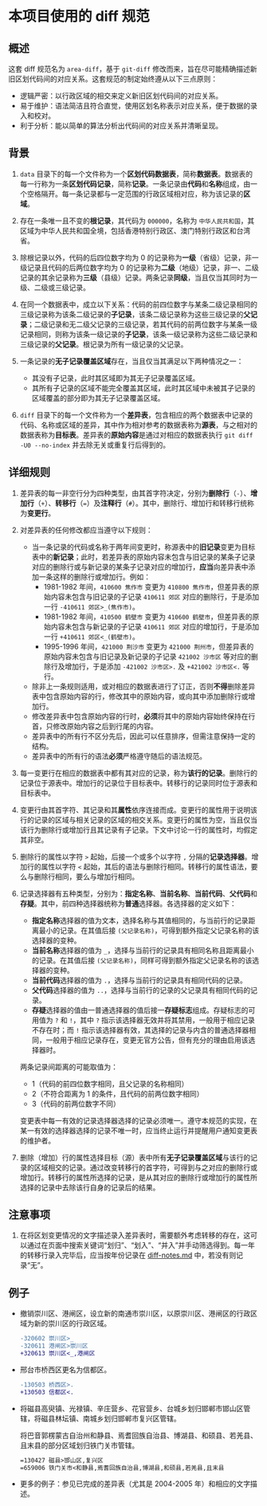 # 本项目使用的 diff 规范

## 概述

这套 diff 规范名为 `area-diff`，基于 `git-diff` 修改而来，旨在尽可能精确描述新旧区划代码间的对应关系。这套规范的制定始终遵从以下三点原则：

- 逻辑严密：以行政区域的相交来定义新旧区划代码间的对应关系。
- 易于维护：语法简洁且符合直觉，使用区划名称表示对应关系，便于数据的录入和校对。
- 利于分析：能以简单的算法分析出代码间的对应关系并清晰呈现。

## 背景

1. `data` 目录下的每一个文件称为一个**区划代码数据表**，简称**数据表**。数据表的每一行称为一条**区划代码记录**，简称**记录**。一条记录由**代码**和**名称**组成，由一个空格隔开。每一条记录都与一定范围的行政区域相对应，称为该记录的**区域**。
1. 存在一条唯一且不变的**根记录**，其代码为 `000000`，名称为 `中华人民共和国`，其区域为中华人民共和国全境，包括香港特别行政区、澳门特别行政区和台湾省。
1. 除根记录以外，代码的后四位数字均为 0 的记录称为**一级**（省级）记录，非一级记录且代码的后两位数字均为 0 的记录称为**二级**（地级）记录，非一、二级记录的其余记录称为**三级**（县级）记录。两条记录**同级**，当且仅当其同时为一级、二级或三级记录。
1. 在同一个数据表中，成立以下关系：代码的前四位数字与某条二级记录相同的三级记录称为该条二级记录的**子记录**，该条二级记录称为这些三级记录的**父记录**；二级记录和无二级父记录的三级记录，若其代码的前两位数字与某条一级记录相同，则称为该条一级记录的**子记录**，该条一级记录称为这些二级记录和三级记录的**父记录**。根记录为所有一级记录的父记录。
1. 一条记录的**无子记录覆盖区域**存在，当且仅当其满足以下两种情况之一：

    - 其没有子记录，此时其区域即为其无子记录覆盖区域。
    - 其所有子记录的区域不能完全覆盖其区域，此时其区域中未被其子记录的区域覆盖的部分即为其无子记录覆盖区域。

1. `diff` 目录下的每一个文件称为一个**差异表**，包含相应的两个数据表中记录的代码、名称或区域的差异，其中作为相对参考的数据表称为**源表**，与之相对的数据表称为**目标表**。差异表的**原始内容**是通过对相应的数据表执行 `git diff -U0 --no-index` 并去除无关或重复行后得到的。

## 详细规则

1. 差异表的每一非空行分为四种类型，由其首字符决定，分别为**删除行**（`-`）、**增加行**（`+`）、**转移行**（`=`）及**注释行**（`#`）。其中，删除行、增加行和转移行统称为**变更行**。
1. 对差异表的任何修改都应当遵守以下规则：

    - 当一条记录的代码或名称于两年间变更时，称源表中的**旧记录**变更为目标表中的**新记录**；此时，若差异表的原始内容未包含与旧记录的某条子记录对应的删除行或与新记录的某条子记录对应的增加行，**应当**向差异表中添加一条这样的删除行或增加行。例如：
        - 1981-1982 年间，`410600 焦作市` 变更为 `410800 焦作市`，但差异表的原始内容未包含与旧记录的子记录 `410611 郊区` 对应的删除行，于是添加一行 `-410611 郊区>_(焦作市)`。
        - 1981-1982 年间，`410500 鹤壁市` 变更为 `410600 鹤壁市`，但差异表的原始内容未包含与新记录的子记录 `410611 郊区` 对应的增加行，于是添加一行 `+410611 郊区<_(鹤壁市)`。
        - 1995-1996 年间，`421000 荆沙市` 变更为 `421000 荆州市`，但差异表的原始内容未包含与旧记录及新记录的子记录 `421002 沙市区` 等对应的删除行及增加行，于是添加 `-421002 沙市区>.` 及 `+421002 沙市区<.` 等行。
    - 除非上一条规则适用，或对相应的数据表进行了订正，否则**不得**删除差异表中包含原始内容的行，修改其中的原始内容，或向其中添加删除行或增加行。
    - 修改差异表中包含原始内容的行时，**必须**将其中的原始内容始终保持在行首，只修改原始内容之后到行尾的内容。
    - 差异表中的所有行不区分先后，因此可以任意排序，但需注意保持一定的结构。
    - 差异表中的所有行的语法**必须**严格遵守随后的语法规范。

1. 每一变更行在相应的数据表中都有其对应的记录，称为**该行的记录**。删除行的记录位于源表中。增加行的记录位于目标表中。转移行的记录同时位于源表和目标表中。
1. 变更行由其首字符、其记录和其**属性**依序连接而成。变更行的属性用于说明该行的记录的区域与相关记录的区域的相交关系。变更行的属性为空，当且仅当该行为删除行或增加行且其记录有子记录。下文中讨论一行的属性时，均假定其非空。
1. 删除行的属性以字符 `>` 起始，后接一个或多个以字符 `,` 分隔的**记录选择器**。增加行的属性以字符 `<` 起始，其后的语法与删除行相同。转移行的属性语法，要么与删除行相同，要么与增加行相同。
1. 记录选择器有五种类型，分别为：**指定名称**、**当前名称**、**当前代码**、**父代码**和**存疑**。其中，前四种选择器统称为**普通**选择器。各选择器的定义如下：

    - **指定名称**选择器的值为文本，选择名称与其值相同的，与当前行的记录距离最小的记录。在其值后接 `(父记录名称)`，可得到额外指定父记录名称的该选择器的变种。
    - **当前名称**选择器的值为 `_`，选择与当前行的记录具有相同名称且距离最小的记录。在其值后接 `(父记录名称)`，同样可得到额外指定父记录名称的该选择器的变种。
    - **当前代码**选择器的值为 `.`，选择与当前行的记录具有相同代码的记录。
    - **父代码**选择器的值为 `..`，选择与当前行的记录的父记录具有相同代码的记录。
    - **存疑**选择器的值由一普通选择器的值后接一**存疑标志**组成。存疑标志的可用值为 `?` 和 `!`，其中 `?` 指示该选择器无效并将其禁用，一般用于相应记录不存在时；而 `!` 指示该选择器有效，其选择的记录与内含的普通选择器相同，一般用于相应记录存在，变更无官方公告，但有充分的理由启用该选择器时。

    两条记录间距离的可能取值为：

    - 1（代码的前四位数字相同，且父记录的名称相同）
    - 2（不符合距离为 1 的条件，且代码的前两位数字相同）
    - 3（代码的前两位数字不同）

    变更表中每一有效的记录选择器选择的记录必须唯一。遵守本规范的实现，在某一有效的选择器选择的记录不唯一时，应当终止运行并提醒用户通知变更表的维护者。

1. 删除（增加）行的属性选择目标（源）表中所有**无子记录覆盖区域**与该行的记录的区域相交的记录。通过改变转移行的首字符，可得到与之对应的删除行或增加行。转移行的属性所选择的记录，是从其对应的删除行或增加行的属性所选择的记录中去除该行自身的记录后的结果。

## 注意事项

1. 在将区划变更情况的文字描述录入差异表时，需要额外考虑转移的存在，这可以通过在页面中搜索关键词“划归”、“划入”、“并入”并手动筛选得到。每一年的转移行录入完毕后，应当按年份记录在 [diff-notes.md](diff-notes.md) 中，若没有则记录“无”。

## 例子

- 撤销崇川区、港闸区，设立新的南通市崇川区，以原崇川区、港闸区的行政区域为新的崇川区的行政区域。

    ```diff
    -320602 崇川区>_
    -320611 港闸区>崇川区
    +320613 崇川区<_,港闸区
    ```

- 邢台市桥西区更名为信都区。

    ```diff
    -130503 桥西区>.
    +130503 信都区<.
    ```

- 将磁县高臾镇、光禄镇、辛庄营乡、花官营乡、台城乡划归邯郸市邯山区管辖，将磁县林坛镇、南城乡划归邯郸市复兴区管辖。

    将巴音郭楞蒙古自治州和静县、焉耆回族自治县、博湖县、和硕县、若羌县、且末县的部分区域划归铁门关市管辖。

    ```diff
    =130427 磁县>邯山区,复兴区
    =659006 铁门关市<和静县,焉耆回族自治县,博湖县,和硕县,若羌县,且末县
    ```

- 更多的例子：参见已完成的差异表（尤其是 2004-2005 年）和相应的文字描述。
